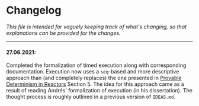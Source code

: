 # Changelog

*This file is intended for vaguely keeping track of what's changing, so that explanations can be provided for the changes.*

---

#### 27.06.2021: 
Completed the formalization of timed execution along with corresponding documentation.
Execution now uses a `seq`-based and more descriptive approach than (and completely replaces) the one presented in [Provable Determinism in Reactors](https://github.com/marcusrossel/bachelors-thesis/blob/main/Thesis/Thesis.pdf) Section 5. The idea for this approach came as a result of reading Andrés' formalization of execution (in his dissertation). The thought process is roughly outlined in a previous version of `IDEAS.md`.